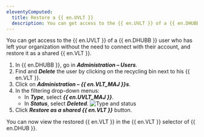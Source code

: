 ```yaml
---
eleventyComputed:
  title: Restore a {{ en.UVLT }}
  description: You can get access to the {{ en.UVLT }} of a {{ en.DHUBB }} user who has left your organization without the need to connect with their account, and restore it as a shared {{ en.VLT }}.
---
```

You can get access to the {{ en.UVLT }} of a {{ en.DHUBB }} user who has left your organization without the need to connect with their account, and restore it as a shared {{ en.VLT }}.

1. In {{ en.DHUBB }}, go in ***Administration – Users***.
1. Find and ***Delete*** the user by clicking on the recycling bin next to his {{ en.VLT }}.
1. Click on ***Administration – {{ en.VLT_MAJ }}s***.
1. In the filtering drop-down menus:
    * In ***Type***, select ***{{ en.UVLT_MAJ }}***.
    * In ***Status***, select ***Deleted***.
![Type and status](https://cdnweb.devolutions.net/docs/docs_en_kb_KB4853.png)
1. Click ***Restore as a shared {{ en.VLT }}*** button.

You can now view the restored {{ en.VLT }} in the {{ en.VLT }} selector of {{ en.DHUB }}.
